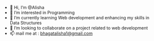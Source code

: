 - 👋 Hi, I’m @Alisha
- 👀 I’m interested in Programming
- 🌱 I’m currently learning Web development and enhancing my skills in Data Structures
- 💞️ I’m looking to collaborate on a project related to web development
- 📫 mail me at : bhagatalisha1@gmail.com

<!---
itsAlisha/itsAlisha is a ✨ special ✨ repository because its `README.md` (this file) appears on your GitHub profile.
You can click the Preview link to take a look at your changes.
--->
